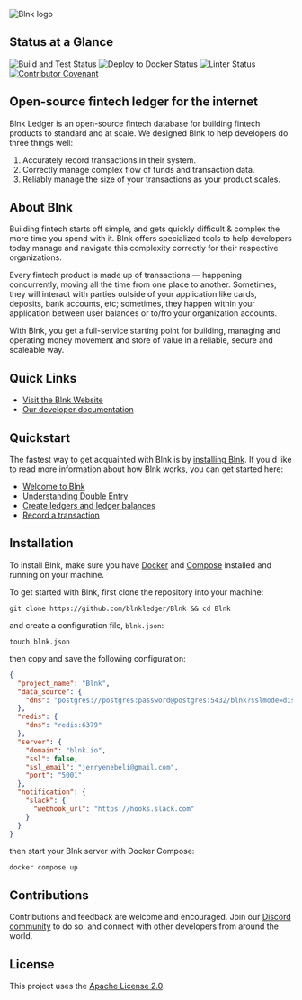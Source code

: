 ![Blnk logo](https://res.cloudinary.com/dmxizylxw/image/upload/v1719884842/blnk-github-logo_twgk1x.png)

## Status at a Glance
![Build and Test Status](https://github.com/jerry-enebeli/Blnk/actions/workflows/go.yml/badge.svg)
![Deploy to Docker Status](https://github.com/jerry-enebeli/Blnk/actions/workflows/docker-publish.yml/badge.svg)
![Linter Status](https://github.com/jerry-enebeli/Blnk/actions/workflows/lint.yml/badge.svg)
[![Contributor Covenant](https://img.shields.io/badge/Contributor%20Covenant-2.1-4baaaa.svg)](code_of_conduct.md)

## Open-source fintech ledger for the internet

Blnk Ledger is an open-source fintech database for building fintech products to standard and at scale. We designed Blnk to help developers do three things well:

1. Accurately record transactions in their system.
2. Correctly manage complex flow of funds and transaction data.
3. Reliably manage the size of your transactions as your product scales.

## About Blnk

Building fintech starts off simple, and gets quickly difficult & complex the more time you spend with it. Blnk offers specialized tools to help developers today manage and navigate this complexity correctly for their respective organizations.

Every fintech product is made up of transactions — happening concurrently, moving all the time from one place to another. Sometimes, they will interact with parties outside of your application like cards, deposits, bank accounts, etc; sometimes, they happen within your application between user balances or to/fro your organization accounts.

With Blnk, you get a full-service starting point for building, managing and operating money movement and store of value in a reliable, secure and scaleable way.

## Quick Links
- [Visit the Blnk Website](https://blnkfinance.com)
- [Our developer documentation](https://docs.blnkledger.com)

## Quickstart

The fastest way to get acquainted with Blnk is by [installing Blnk](#installation). If you'd like to read more information about how Blnk works, you can get started here:

- [Welcome to Blnk](https://docs.blnkledger.com/intro/welcome)
- [Understanding Double Entry](https://docs.blnkledger.com/ledger/guide/double-entry-101)
- [Create ledgers and ledger balances](https://docs.blnkledger.com/ledger/tutorial/create-a-ledger)
- [Record a transaction](https://docs.blnkledger.com/ledger/tutorial/record-a-transaction)

## Installation

To install Blnk, make sure you have [Docker](https://www.docker.com/) and [Compose](https://docs.docker.com/compose/) installed and running on your machine.

To get started with Blnk, first clone the repository into your machine:
```
git clone https://github.com/blnkledger/Blnk && cd Blnk
```
and create a configuration file, `blnk.json`:
```
touch blnk.json
```
then copy and save the following configuration:
```json
{
  "project_name": "Blnk",
  "data_source": {
    "dns": "postgres://postgres:password@postgres:5432/blnk?sslmode=disable"
  },
  "redis": {
    "dns": "redis:6379"
  },
  "server": {
    "domain": "blnk.io",
    "ssl": false,
    "ssl_email": "jerryenebeli@gmail.com",
    "port": "5001"
  },
  "notification": {
    "slack": {
      "webhook_url": "https://hooks.slack.com"
    }
  }
}
```
then start your Blnk server with Docker Compose:
```
docker compose up
```

## Contributions

Contributions and feedback are welcome and encouraged. Join our [Discord community](https://discord.gg/7WNv94zPpx) to do so, and connect with other developers from around the world.

## License

This project uses the [Apache License 2.0](LICENSE.md).
